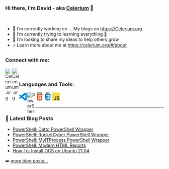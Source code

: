 ### Hi there, I'm David - aka [Celerium][website] 👋

<br>

- 🔭 I’m currently working on ... My blogs on https://Celerium.org
- 🌱 I’m currently trying to learning everything 🤣
- 👯 I’m looking to share my ideas to help others grow
- ⚡ Learn more about me at https://celerium.org/#/about

### Connect with me:

[<img align="left" alt="Celerium.org" width="22px" src="https://cdn-icons-png.flaticon.com/512/718/718110.png" />][websitecontact]
[<img align="left" alt="Celerium.org" width="22px" src="https://www.iconpacks.net/icons/2/free-reddit-logo-icon-2436-thumb.png" />][reddit]

<br>

### Languages and Tools:

[<img align="left" alt="Visual Studio Code" width="26px" src="https://raw.githubusercontent.com/github/explore/80688e429a7d4ef2fca1e82350fe8e3517d3494d/topics/visual-studio-code/visual-studio-code.png" />][website]
[<img align="left" alt="PowerShell" width="26px" src="https://upload.wikimedia.org/wikipedia/commons/a/af/PowerShell_Core_6.0_icon.png" />][website]
[<img align="left" alt="HTML5" width="26px" src="https://raw.githubusercontent.com/github/explore/80688e429a7d4ef2fca1e82350fe8e3517d3494d/topics/html/html.png" />][website]
[<img align="left" alt="CSS3" width="26px" src="https://raw.githubusercontent.com/github/explore/80688e429a7d4ef2fca1e82350fe8e3517d3494d/topics/css/css.png" />][website]
[<img align="left" alt="JavaScript" width="26px" src="https://raw.githubusercontent.com/github/explore/80688e429a7d4ef2fca1e82350fe8e3517d3494d/topics/javascript/javascript.png" />][website]

<br>
<br>

---

### 📕 Latest Blog Posts

<!-- BLOG-POST-LIST:START -->
- [PowerShell: Datto PowerShell Wrapper](https://celerium.org/powershell-datto-powershell-wrapper/?utm_source=rss&utm_medium=rss&utm_campaign=powershell-datto-powershell-wrapper)
- [PowerShell: RocketCyber PowerShell Wrapper](https://celerium.org/powershell-rocketcyber-api/?utm_source=rss&utm_medium=rss&utm_campaign=powershell-rocketcyber-api)
- [PowerShell: MyITProcess PowerShell Wrapper](https://celerium.org/powershell-myitprocess-reporting-api/?utm_source=rss&utm_medium=rss&utm_campaign=powershell-myitprocess-reporting-api)
- [PowerShell: Modern HTML Reports](https://celerium.org/powershell-modern-html-reports/?utm_source=rss&utm_medium=rss&utm_campaign=powershell-modern-html-reports)
- [How To: Install OCS on Ubuntu 21.04](https://celerium.org/how-to-install-ocs-on-ubuntu-21-04/?utm_source=rss&utm_medium=rss&utm_campaign=how-to-install-ocs-on-ubuntu-21-04)
<!-- BLOG-POST-LIST:END -->

➡️ [more blog posts...](https://celerium.org)


[website]: https://celerium.org
[websitecontact]: https://celerium.org/#/contact
[Reddit]:  https://www.reddit.com/user/CeleriumIO
